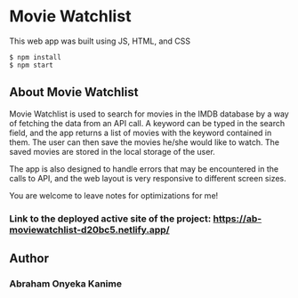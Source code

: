 # Movie Watchlist

This web app was built using JS, HTML, and CSS

```
$ npm install
$ npm start
````

## About Movie Watchlist

Movie Watchlist is used to search for movies in the IMDB database by a way of fetching the data from an API call. A keyword can be typed in the search field, and the app returns a list of movies with the keyword contained in them. The user can then save the movies he/she would like to watch. The saved movies are stored in the local storage of the user.

The app is also designed to handle errors that may be encountered in the calls to API, and the web layout is very responsive to different screen sizes.

You are welcome to leave notes for optimizations for me!

### Link to the deployed active site of the project: https://ab-moviewatchlist-d20bc5.netlify.app/

## Author
### Abraham Onyeka Kanime
